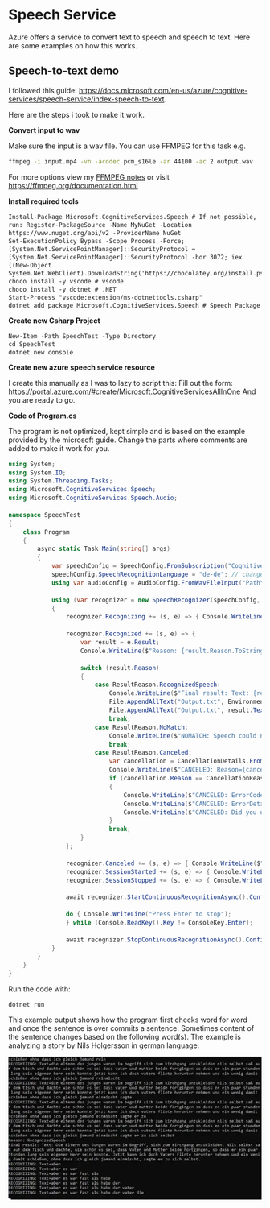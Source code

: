 # Speech Service

Azure offers a service to convert text to speech and speech to text. Here are some examples on how this works.

## Speech-to-text demo

I followed this guide: <https://docs.microsoft.com/en-us/azure/cognitive-services/speech-service/index-speech-to-text>.

Here are the steps i took to make it work.

**Convert input to wav**

Make sure the input is a wav file. You can use FFMPEG for this task e.g.

 ``` sh
ffmpeg -i input.mp4 -vn -acodec pcm_s16le -ar 44100 -ac 2 output.wav
```

For more options view my [FFMPEG notes](https://0xfab1.net/tech/tools/ffmpeg/) or visit <https://ffmpeg.org/documentation.html>

**Install required tools**

 ``` ps11
Install-Package Microsoft.CognitiveServices.Speech # If not possible, run: Register-PackageSource -Name MyNuGet -Location https://www.nuget.org/api/v2 -ProviderName NuGet
Set-ExecutionPolicy Bypass -Scope Process -Force; [System.Net.ServicePointManager]::SecurityProtocol = [System.Net.ServicePointManager]::SecurityProtocol -bor 3072; iex ((New-Object System.Net.WebClient).DownloadString('https://chocolatey.org/install.ps1'))
choco install -y vscode # vscode
choco install -y dotnet # .NET
Start-Process "vscode:extension/ms-dotnettools.csharp"
dotnet add package Microsoft.CognitiveServices.Speech # Speech Package
```

**Create new Csharp Project**

 ``` ps11
New-Item -Path SpeechTest -Type Directory 
cd SpeechTest
dotnet new console
```

**Create new azure speech service resource**

I create this manually as I was to lazy to script this:
Fill out the form: <https://portal.azure.com/#create/Microsoft.CognitiveServicesAllInOne>
And you are ready to go.

**Code of Program.cs**

The program is not optimized, kept simple and is based on the example provided by the microsoft guide.
Change the parts where comments are added to make it work for you.

```csharp
using System;
using System.IO;
using System.Threading.Tasks;
using Microsoft.CognitiveServices.Speech;
using Microsoft.CognitiveServices.Speech.Audio;

namespace SpeechTest
{
    class Program
    {
        async static Task Main(string[] args)
        {
            var speechConfig = SpeechConfig.FromSubscription("Cognitive Service API KEY1", "WestEurope"); //change
            speechConfig.SpeechRecognitionLanguage = "de-de"; // change
            using var audioConfig = AudioConfig.FromWavFileInput("Path\\File.wav"); // change

            using (var recognizer = new SpeechRecognizer(speechConfig, audioConfig))
            {
                recognizer.Recognizing += (s, e) => { Console.WriteLine($"RECOGNIZING: Text={e.Result.Text}"); };

                recognizer.Recognized += (s, e) => {
                    var result = e.Result;
                    Console.WriteLine($"Reason: {result.Reason.ToString()}");

                    switch (result.Reason)
                    {
                        case ResultReason.RecognizedSpeech:
                            Console.WriteLine($"Final result: Text: {result.Text}.");
                            File.AppendAllText("Output.txt", Environment.NewLine);
                            File.AppendAllText("Output.txt", result.Text);
                            break;
                        case ResultReason.NoMatch:
                            Console.WriteLine($"NOMATCH: Speech could not be recognized.");
                            break;
                        case ResultReason.Canceled:
                            var cancellation = CancellationDetails.FromResult(result);
                            Console.WriteLine($"CANCELED: Reason={cancellation.Reason}");
                            if (cancellation.Reason == CancellationReason.Error)
                            {
                                Console.WriteLine($"CANCELED: ErrorCode={cancellation.ErrorCode}");
                                Console.WriteLine($"CANCELED: ErrorDetails={cancellation.ErrorDetails}");
                                Console.WriteLine($"CANCELED: Did you update the subscription info?");
                            }
                            break;
                    }
                };

                recognizer.Canceled += (s, e) => { Console.WriteLine($"\n    Canceled. Reason: {e.Reason.ToString()}, CanceledReason: {e.Reason}"); };
                recognizer.SessionStarted += (s, e) => { Console.WriteLine("\n    Session started event."); };
                recognizer.SessionStopped += (s, e) => { Console.WriteLine("\n    Session stopped event."); };

                await recognizer.StartContinuousRecognitionAsync().ConfigureAwait(false);

                do { Console.WriteLine("Press Enter to stop");
                } while (Console.ReadKey().Key != ConsoleKey.Enter);

                await recognizer.StopContinuousRecognitionAsync().ConfigureAwait(false);
            }
        }
    }
}
```

Run the code with:

 ``` ps11
dotnet run
```

This example output shows how the program first checks word for word and once the sentence  is over commits a sentence. Sometimes content of the sentence changes based on the following word(s). The example is analyzing a story by Nils Holgersson in german language:

![speechtotext](speechtotext.webp)
